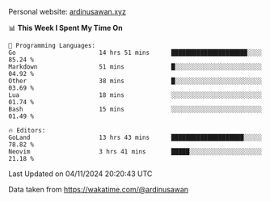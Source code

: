 Personal website: [ardinusawan.xyz](https://ardinusawan.xyz)

<!--START_SECTION:waka-->
📊 **This Week I Spent My Time On** 

```text
💬 Programming Languages: 
Go                       14 hrs 51 mins      █████████████████████░░░░   85.24 % 
Markdown                 51 mins             █░░░░░░░░░░░░░░░░░░░░░░░░   04.92 % 
Other                    38 mins             █░░░░░░░░░░░░░░░░░░░░░░░░   03.69 % 
Lua                      18 mins             ░░░░░░░░░░░░░░░░░░░░░░░░░   01.74 % 
Bash                     15 mins             ░░░░░░░░░░░░░░░░░░░░░░░░░   01.49 % 

🔥 Editors: 
GoLand                   13 hrs 43 mins      ████████████████████░░░░░   78.82 % 
Neovim                   3 hrs 41 mins       █████░░░░░░░░░░░░░░░░░░░░   21.18 % 
```


 Last Updated on 04/11/2024 20:20:43 UTC
<!--END_SECTION:waka-->
Data taken from https://wakatime.com/@ardinusawan
